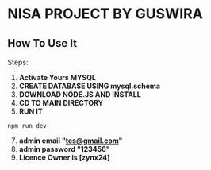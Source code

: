 # NISA PROJECT BY GUSWIRA

## How To Use It
Steps:
1. **Activate Yours MYSQL**
2. **CREATE DATABASE USING mysql.schema**
3. **DOWNLOAD NODE.JS AND INSTALL**
4. **CD TO MAIN DIRECTORY**
5. **RUN IT**
```
npm run dev

```
7. **admin email "tes@gmail.com"**
6. **admin password "123456"**
8. **Licence Owner is [zynx24]**